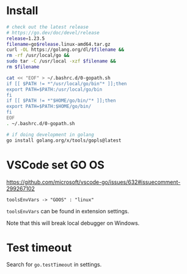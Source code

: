 
# Install

```bash
# check out the latest release
# https://go.dev/doc/devel/release
release=1.23.5
filename=go$release.linux-amd64.tar.gz
curl -OL https://golang.org/dl/$filename &&
rm -rf /usr/local/go &&
sudo tar -C /usr/local -xzf $filename &&
rm $filename

cat << "EOF" > ~/.bashrc.d/0-gopath.sh
if [[ $PATH != *"/usr/local/go/bin"* ]];then
export PATH=$PATH:/usr/local/go/bin
fi
if [[ $PATH != *"$HOME/go/bin/"* ]];then
export PATH=$PATH:$HOME/go/bin/
fi
EOF
. ~/.bashrc.d/0-gopath.sh

# if doing development in golang
go install golang.org/x/tools/gopls@latest
```

# VSCode set GO OS

https://github.com/microsoft/vscode-go/issues/632#issuecomment-299267102

`toolsEnvVars -> "GOOS" : "linux"`

`toolsEnvVars` can be found in extension settings.

Note that this will break local debugger on Windows.

# Test timeout

Search for `go.testTimeout` in settings.
